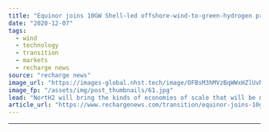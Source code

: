 ```yaml
---
title: "Equinor joins 10GW Shell-led offshore-wind-to-green-hydrogen project — here’s why"
date: "2020-12-07"
tags: 
  - wind
  - technology
  - transition
  - markets
  - recharge news
source: "recharge news"
image_url: "https://images-global.nhst.tech/image/OFBsM3hMVzBqWWxHZlUvNE1SOGp5TTNGd0UwUHVUYUJHYlhlOWRlMlJQTT0=/nhst/binary/8b195443a105ca045eca70048790dbe5"
image_fp: "/assets/img/post_thumbnails/61.jpg"
lead: "NortH2 will bring the kinds of economies of scale that will be needed to make green hydrogen cost-competitive with polluting grey H2, senior Equinor executives tell Leigh Collins"
article_url: "https://www.rechargenews.com/transition/equinor-joins-10gw-shell-led-offshore-wind-to-green-hydrogen-project-here-s-why/2-1-925370"
---
```


---
